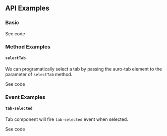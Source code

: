 <!-- AURO-GENERATED-CONTENT:START (FILE:src=./../api.md) -->
<!-- AURO-GENERATED-CONTENT:END -->

## API Examples

### Basic

<div class="twoColDemoRow">
  <div>
    <div class="exampleWrapper">
      <!-- AURO-GENERATED-CONTENT:START (FILE:src=./../../apiExamples/basic.html) -->
      <!-- AURO-GENERATED-CONTENT:END -->
    </div>
<auro-accordion lowProfile justifyRight>
  <span slot="trigger">See code</span>

<!-- AURO-GENERATED-CONTENT:START (CODE:src=./../../apiExamples/basic.html) -->
<!-- AURO-GENERATED-CONTENT:END -->

</auro-accordion>

### Method Examples

#### `selectTab`

We can programatically select a tab by passing the auro-tab element to the parameter of `selectTab` method.

<div class="exampleWrapper">
  <!-- AURO-GENERATED-CONTENT:START (FILE:src=./../../apiExamples/selectTab.html) -->
  <!-- AURO-GENERATED-CONTENT:END -->
</div>
<auro-accordion lowProfile justifyRight>
  <span slot="trigger">See code</span>

<!-- AURO-GENERATED-CONTENT:START (CODE:src=./../../apiExamples/selectTab.html) -->
<!-- AURO-GENERATED-CONTENT:END -->

<!-- AURO-GENERATED-CONTENT:START (CODE:src=./../../demo/utils/onTabSelected.js) -->
<!-- AURO-GENERATED-CONTENT:END -->

</auro-accordion>

### Event Examples

#### `tab-selected`

Tab component will fire `tab-selected` event when selected.

<div class="exampleWrapper">
  <!-- AURO-GENERATED-CONTENT:START (FILE:src=./../../apiExamples/tab-selected.html) -->
  <!-- AURO-GENERATED-CONTENT:END -->
</div>
<auro-accordion lowProfile justifyRight>
  <span slot="trigger">See code</span>

<!-- AURO-GENERATED-CONTENT:START (CODE:src=./../../apiExamples/tab-selected.html) -->
<!-- AURO-GENERATED-CONTENT:END -->

<!-- AURO-GENERATED-CONTENT:START (CODE:src=./../../demo/utils/onTabSelected.js) -->
<!-- AURO-GENERATED-CONTENT:END -->

</auro-accordion>
